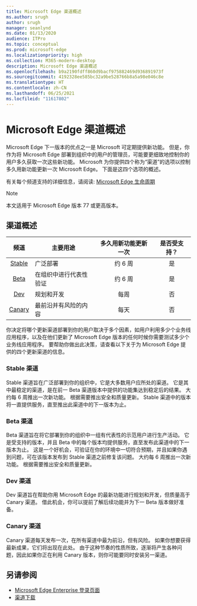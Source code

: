 ```yaml
---
title: Microsoft Edge 渠道概述
ms.author: srugh
author: srugh
manager: seanlynd
ms.date: 01/13/2020
audience: ITPro
ms.topic: conceptual
ms.prod: microsoft-edge
ms.localizationpriority: high
ms.collection: M365-modern-desktop
description: Microsoft Edge 渠道概述
ms.openlocfilehash: b9a2190fdff860d9bacf975882469d936891973f
ms.sourcegitcommit: 4192328ee585bc32a9be528766b8a5a98e046c8e
ms.translationtype: HT
ms.contentlocale: zh-CN
ms.lasthandoff: 06/25/2021
ms.locfileid: "11617802"
---
```

# <a name="overview-of-the-microsoft-edge-channels"></a>Microsoft Edge 渠道概述

Microsoft Edge 下一版本的优点之一是 Microsoft 可定期提供新功能。 但是，你作为将 Microsoft Edge 部署到组织中的用户的管理员，可能要更细致地控制你的用户多久获取一次这些新功能。 Microsoft 为你提供四个称为“渠道”的选项以控制多久用新功能更新一次 Microsoft Edge。 下面是这四个选项的概述。

有关每个频道支持的详细信息，请阅读: [Microsoft Edge 生命周期](/deployedge/microsoft-edge-support-lifecycle)
  
> [!NOTE]
> 本文适用于 Microsoft Edge 版本 77 或更高版本。

## <a name="channel-overview"></a>渠道概述

|频道|主要用途|多久用新功能更新一次|是否受支持？|
|:---:|---|:---:|:---:|
|[Stable](#stable-channel)|广泛部署|约 6 周|是|
|[Beta](#beta-channel)|在组织中进行代表性验证|约 6 周|是|
|[Dev](#dev-channel)|规划和开发|每周|否|
|[Canary](#canary-channel)|最前沿并有风险的内容|每天|否|

你决定将哪个更新渠道部署到你的用户取决于多个因素，如用户利用多少个业务线应用程序，以及在他们更新了 Microsoft Edge 版本的任何时候你需要测试多少个业务线应用程序。 要帮助你做出此决策，请查看以下关于为 Microsoft Edge 提供的四个更新渠道的信息。

### <a name="stable-channel"></a>Stable 渠道

Stable 渠道旨在广泛部署到你的组织中，它是大多数用户应所处的渠道。 它是其中最稳定的渠道，是在前一 Beta 渠道版本中提供的功能集达到稳定后的结果。 大约每 6 周推出一次新功能。 根据需要推出安全和质量更新。 Stable 渠道中的版本将一直提供服务，直至推出此渠道中的下一版本为止。

### <a name="beta-channel"></a>Beta 渠道

Beta 渠道旨在将它部署到你的组织中一组有代表性的示范用户进行生产活动。 它是受支持的版本，并且 Beta 中的每个版本均提供服务，直至发布此渠道中的下一版本为止。 这是一个好机会，可验证在你的环境中一切符合预期，并且如果你遇到问题，可在该版本发布到 Stable 渠道之前修复该问题。 大约每 6 周推出一次新功能。 根据需要推出安全和质量更新。

### <a name="dev-channel"></a>Dev 渠道

Dev 渠道旨在帮助你用 Microsoft Edge 的最新功能进行规划和开发，但质量高于 Canary 渠道。 借此机会，你可以提前了解后续功能并为下一 Beta 版本做好准备。

### <a name="canary-channel"></a>Canary 渠道

Canary 渠道每天发布一次，在所有渠道中最为前沿，但有风险。 如果你想要获得最新成果，它们将出现在此处。 由于这种节奏的性质所致，逐渐将产生各种问题，因此如果你正在利用 Canary 版本，则你可能要同时安装另一渠道。

## <a name="see-also"></a>另请参阅

- [Microsoft Edge Enterprise 登录页面](https://aka.ms/EdgeEnterprise)
- [渠道下载](https://aka.ms/EdgeEnterprise)
